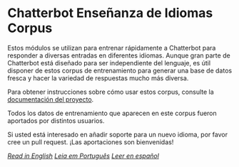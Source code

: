 # Chatterbot Enseñanza de Idiomas Corpus

Estos módulos se utilizan para entrenar rápidamente a Chatterbot para responder a diversas entradas en diferentes idiomas. Aunque gran parte de Chatterbot está diseñado para ser independiente del lenguaje, es útil disponer de estos corpus de entrenamiento para generar una base de datos fresca y hacer la variedad de respuestas mucho más diversa.

Para obtener instrucciones sobre cómo usar estos corpus, consulte la [documentación del proyecto](https://github.com/gunthercox/ChatterBot/wiki/Training).

Todos los datos de entrenamiento que aparecen en este corpus fueron aportados por distintos usuarios.

Si usted está interesado en añadir soporte para un nuevo idioma, por favor cree un pull request. ¡Las aportaciones son bienvenidas!

*[Read in English](readme.md)*
*[Leia em Português](readme.pt.md)*
*[Leer en español](readme-es.md)*
